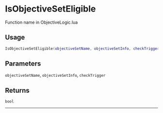 # IsObjectiveSetEligible
Function name in ObjectiveLogic.lua
## Usage
```lua
IsObjectiveSetEligible(objectiveSetName, objectiveSetInfo, checkTrigger)
```
## Parameters
`objectiveSetName`, `objectiveSetInfo`, `checkTrigger`
## Returns
`bool`

---